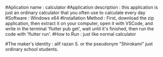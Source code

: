 #Aplication name : calculator
#Application description : this application is just an ordinary calculator that you often use to calculate every day
#Software : Windows x64
#Installation Method : First, download the zip application, then extract it on your computer, open it with VSCode, and write in the terminal 'flutter pub get', wait until it's finished, then run the code with 'flutter run'.
#How to Run : just like normal calculator

#The maker's identity : alif razan S. or the pseudonym "Shirokami"
                        just ordinary school students.
